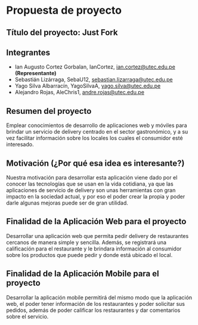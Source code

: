 # Propuesta de proyecto


## Título del proyecto: Just Fork

## Integrantes

* Ian Augusto Cortez Gorbalan, IanCortez, ian.cortez@utec.edu.pe **(Representante)**
* Sebastián Lizárraga, SebaU12, sebastian.lizarraga@utec.edu.pe
* Yago Silva Albarracín, YagoSilvaA, yago.silva@utec.edu.pe
* Alejandro Rojas, AleChris1, andre.rojas@utec.edu.pe


## Resumen del proyecto

Emplear conocimientos de desarrollo de aplicaciones web y móviles para brindar un servicio de delivery centrado en el sector gastronómico, y a su vez facilitar información sobre los locales los cuales el consumidor esté interesado. 


## Motivación (¿Por qué esa idea es interesante?)

Nuestra motivación para desarrollar esta aplicación viene dado por el conocer las tecnologías que se usan en la vida cotidiana, ya que las aplicaciones de servicio de delivery son unas herramientas con gran impacto en la sociedad actual, y por eso el poder crear la propia y poder darle algunas mejoras puede ser de gran utilidad. 


## Finalidad de la Aplicación Web para el proyecto

Desarrollar una aplicación web que permita pedir delivery de restaurantes cercanos de manera simple y sencilla. Además, se registrará una calificación para el restaurante y le brindara información al consumidor sobre los productos que puede pedir y donde está ubicado el local. 


## Finalidad de la Aplicación Mobile para el proyecto

Desarrollar la aplicación mobile permitirá del mismo modo que la aplicación web, el poder tener información de los restaurantes y poder solicitar sus pedidos, además de poder calificar los restaurantes y dar comentarios sobre el servicio. 
